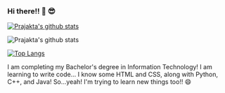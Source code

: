 ### Hi there!! 👋 😎

<!--
**PrajaktaSathe/PrajaktaSathe** is a ✨ _special_ ✨ repository because its `README.md` (this file) appears on your GitHub profile.

Here are some ideas to get you started:

- 🔭 I’m currently working on ...
- 🌱 I’m currently learning ...
- 👯 I’m looking to collaborate on ...
- 🤔 I’m looking for help with ...
- 💬 Ask me about ...
- 📫 How to reach me: ...
- 😄 Pronouns: ...
- ⚡ Fun fact: ...
-->

[![Prajakta's github stats](https://github-readme-stats.vercel.app/api?username=PrajaktaSathe)](https://github.com/PrajaktaSathe/github-readme-stats)

![Prajakta's github stats](https://github-readme-stats.vercel.app/api?username=PrajaktaSathe&show_icons=true&theme=dark)

[![Top Langs](https://github-readme-stats.vercel.app/api/top-langs/?username=PrajaktaSathe)](https://github.com/PrajaktaSathe/github-readme-stats)

I am completing my Bachelor's degree in Information Technology! 
I am learning to write code... I know some HTML and CSS, along with Python, C++, and Java! So...yeah! I'm trying to learn new things too!! 😄 
